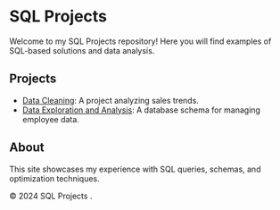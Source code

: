 # SQL Projects
Welcome to my SQL Projects repository! Here you will find examples of SQL-based solutions and data analysis.

## Projects
- [Data Cleaning](./Data_Cleaning_Layoffs.md): A project analyzing sales trends.
- [Data Exploration and Analysis](./Data_Exploration_Layoffs.md): A database schema for managing employee data.

## About
This site showcases my experience with SQL queries, schemas, and optimization techniques.

© 2024 SQL Projects
.
